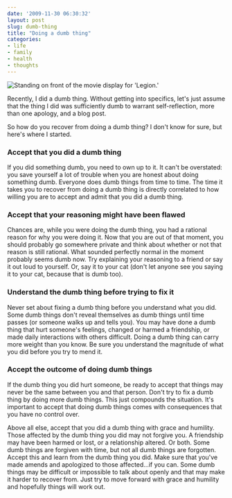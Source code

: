 ```yaml
---
date: '2009-11-30 06:30:32'
layout: post
slug: dumb-thing
title: "Doing a dumb thing"
categories:
- life
- family
- health
- thoughts
---
```


![Standing on front of the movie display for 'Legion.']({{site.url}}/images/2009/11/winged.jpg)

Recently, I did a dumb thing. Without getting into specifics, let's just assume that the thing I did was sufficiently dumb to warrant self-reflection, more than one apology, and a blog post.

So how do you recover from doing a dumb thing? I don't know for sure, but here's where I started.

### Accept that you did a dumb thing

If you did something dumb, you need to own up to it. It can't be overstated: you save yourself a lot of trouble when you are honest about doing something dumb. Everyone does dumb things from time to time. The time it takes you to recover from doing a dumb thing is directly correlated to how willing you are to accept and admit that you did a dumb thing.

### Accept that your reasoning might have been flawed

Chances are, while you were doing the dumb thing, you had a rational reason for why you were doing it. Now that you are out of that moment, you should probably go somewhere private and think about whether or not that reason is still rational. What sounded perfectly normal in the moment probably seems dumb now. Try explaining your reasoning to a friend or say it out loud to yourself. Or, say it to your cat (don't let anyone see you saying it to your cat, because that is dumb too).

### Understand the dumb thing before trying to fix it

Never set about fixing a dumb thing before you understand what you did. Some dumb things don't reveal themselves as dumb things until time passes (or someone walks up and tells you). You may have done a dumb thing that hurt someone's feelings, changed or harmed a friendship, or made daily interactions with others difficult. Doing a dumb thing can carry more weight than you know. Be sure you understand the magnitude of what you did before you try to mend it.

### Accept the outcome of doing dumb things

If the dumb thing you did hurt someone, be ready to accept that things may never be the same between you and that person. Don't try to fix a dumb thing by doing more dumb things. This just compounds the situation. It's important to accept that doing dumb things comes with consequences that you have no control over.

Above all else, accept that you did a dumb thing with grace and humility. Those affected by the dumb thing you did may not forgive you. A friendship may have been harmed or lost, or a relationship altered. Or both. Some dumb things are forgiven with time, but not all dumb things are forgotten. Accept this and learn from the dumb thing you did. Make sure that you've made amends and apologized to those affected...if you can. Some dumb things may be difficult or impossible to talk about openly and that may make it harder to recover from. Just try to move forward with grace and humility and hopefully things will work out.